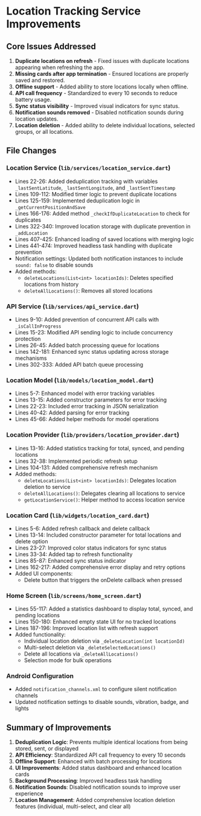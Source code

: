 # Location Tracking Service Improvements

## Core Issues Addressed

1. **Duplicate locations on refresh** - Fixed issues with duplicate locations appearing when refreshing the app.
2. **Missing cards after app termination** - Ensured locations are properly saved and restored.
3. **Offline support** - Added ability to store locations locally when offline.
4. **API call frequency** - Standardized to every 10 seconds to reduce battery usage.
5. **Sync status visibility** - Improved visual indicators for sync status.
6. **Notification sounds removed** - Disabled notification sounds during location updates.
7. **Location deletion** - Added ability to delete individual locations, selected groups, or all locations.

## File Changes

### Location Service (`lib/services/location_service.dart`)

- Lines 22-26: Added deduplication tracking with variables `_lastSentLatitude`, `_lastSentLongitude`, and `_lastSentTimestamp`
- Lines 109-112: Modified timer logic to prevent duplicate locations
- Lines 125-159: Implemented deduplication logic in `_getCurrentPositionAndSave`
- Lines 166-176: Added method `_checkIfDuplicateLocation` to check for duplicates
- Lines 322-340: Improved location storage with duplicate prevention in `_addLocation`
- Lines 407-425: Enhanced loading of saved locations with merging logic
- Lines 441-474: Improved headless task handling with duplicate prevention
- Notification settings: Updated both notification instances to include `sound: false` to disable sounds
- Added methods:
  - `deleteLocations(List<int> locationIds)`: Deletes specified locations from history
  - `deleteAllLocations()`: Removes all stored locations

### API Service (`lib/services/api_service.dart`)

- Lines 9-10: Added prevention of concurrent API calls with `_isCallInProgress`
- Lines 15-23: Modified API sending logic to include concurrency protection
- Lines 26-45: Added batch processing queue for locations
- Lines 142-181: Enhanced sync status updating across storage mechanisms
- Lines 302-333: Added API batch queue processing

### Location Model (`lib/models/location_model.dart`)

- Lines 5-7: Enhanced model with error tracking variables
- Lines 13-15: Added constructor parameters for error tracking
- Lines 22-23: Included error tracking in JSON serialization
- Lines 40-42: Added parsing for error tracking
- Lines 45-66: Added helper methods for model operations

### Location Provider (`lib/providers/location_provider.dart`)

- Lines 13-16: Added statistics tracking for total, synced, and pending locations
- Lines 32-38: Implemented periodic refresh setup
- Lines 104-131: Added comprehensive refresh mechanism
- Added methods:
  - `deleteLocations(List<int> locationIds)`: Delegates location deletion to service
  - `deleteAllLocations()`: Delegates clearing all locations to service
  - `getLocationService()`: Helper method to access location service

### Location Card (`lib/widgets/location_card.dart`)

- Lines 5-6: Added refresh callback and delete callback
- Lines 13-14: Included constructor parameter for total locations and delete option
- Lines 23-27: Improved color status indicators for sync status
- Lines 33-34: Added tap to refresh functionality
- Lines 85-87: Enhanced sync status indicator
- Lines 162-217: Added comprehensive error display and retry options
- Added UI components:
  - Delete button that triggers the onDelete callback when pressed

### Home Screen (`lib/screens/home_screen.dart`)

- Lines 55-117: Added a statistics dashboard to display total, synced, and pending locations
- Lines 150-180: Enhanced empty state UI for no tracked locations
- Lines 187-196: Improved location list with refresh support
- Added functionality:
  - Individual location deletion via `_deleteLocation(int locationId)`
  - Multi-select deletion via `_deleteSelectedLocations()`
  - Delete all locations via `_deleteAllLocations()`
  - Selection mode for bulk operations

### Android Configuration

- Added `notification_channels.xml` to configure silent notification channels
- Updated notification settings to disable sounds, vibration, badge, and lights

## Summary of Improvements

1. **Deduplication Logic**: Prevents multiple identical locations from being stored, sent, or displayed
2. **API Efficiency**: Standardized API call frequency to every 10 seconds
3. **Offline Support**: Enhanced with batch processing for locations
4. **UI Improvements**: Added status dashboard and enhanced location cards
5. **Background Processing**: Improved headless task handling
6. **Notification Sounds**: Disabled notification sounds to improve user experience
7. **Location Management**: Added comprehensive location deletion features (individual, multi-select, and clear all) 